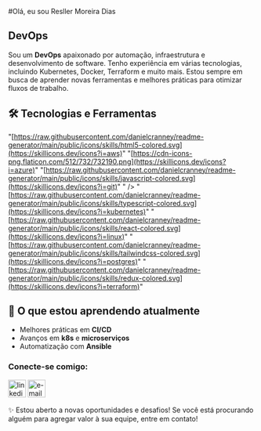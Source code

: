 #Olá, eu sou Resller Moreira Dias

## DevOps

Sou um **DevOps** apaixonado por automação, infraestrutura e desenvolvimento de software. Tenho experiência em várias tecnologias, incluindo Kubernetes, Docker, Terraform e muito mais. Estou sempre em busca de aprender novas ferramentas e melhores práticas para otimizar fluxos de trabalho.

## 🛠️ Tecnologias e Ferramentas

"[https://raw.githubusercontent.com/danielcranney/readme-generator/main/public/icons/skills/html5-colored.svg](https://skillicons.dev/icons?i=aws)"
"[https://cdn-icons-png.flaticon.com/512/732/732190.png](https://skillicons.dev/icons?i=azure)" 
"[https://raw.githubusercontent.com/danielcranney/readme-generator/main/public/icons/skills/javascript-colored.svg](https://skillicons.dev/icons?i=git)" " />
"[https://raw.githubusercontent.com/danielcranney/readme-generator/main/public/icons/skills/typescript-colored.svg](https://skillicons.dev/icons?i=kubernetes)"
"[https://raw.githubusercontent.com/danielcranney/readme-generator/main/public/icons/skills/react-colored.svg](https://skillicons.dev/icons?i=linux)"
"[https://raw.githubusercontent.com/danielcranney/readme-generator/main/public/icons/skills/tailwindcss-colored.svg](https://skillicons.dev/icons?i=postgres)" 
"[https://raw.githubusercontent.com/danielcranney/readme-generator/main/public/icons/skills/redux-colored.svg](https://skillicons.dev/icons?i=terraform)" 


## 🌱 O que estou aprendendo atualmente

- Melhores práticas em **CI/CD**
- Avanços em **k8s** e **microserviços**
- Automatização com **Ansible**

### Conecte-se comigo:

<a href="https://www.linkedin.com/in/resller" target="_blank"><img src="https://upload.wikimedia.org/wikipedia/commons/thumb/e/e9/Linkedin_icon.svg/1024px-Linkedin_icon.svg.png" width="36" height="36" alt="linkedin"/></a>
<a href="mailto:resller.7@gmail.com" target="_blank"><img src="https://comtele.com.br/wp-content/uploads/2021/08/7969340901574338609-512.png" width="36" height="36" alt="e-mail"/></a>

✨ Estou aberto a novas oportunidades e desafios! Se você está procurando alguém para agregar valor à sua equipe, entre em contato!

